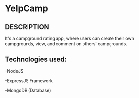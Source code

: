
# YelpCamp

## DESCRIPTION

It's a campground rating app, where users can create their own campgrounds, view, and comment on others’ campgrounds.


## Technologies used:
-NodeJS

-ExpressJS Framework

-MongoDB (Database)
